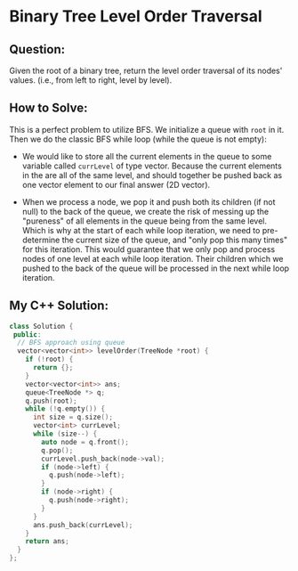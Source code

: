 # Binary Tree Level Order Traversal


## Question:

Given the root of a binary tree, return the level order traversal of
its nodes' values. (i.e., from left to right, level by level).

## How to Solve:

This is a perfect problem to utilize BFS. We initialize a queue with
`root` in it. Then we do the classic BFS while loop (while the queue
is not empty):

- We would like to store all the current elements in the queue to some
  variable called `currLevel` of type vector. Because the current
  elements in the are all of the same level, and should together be
  pushed back as one vector element to our final answer (2D vector).

- When we process a node, we pop it and push both its children (if not
  null) to the back of the queue, we create the risk of messing up the
  "pureness" of all elements in the queue being from the same
  level. Which is why at the start of each while loop iteration, we
  need to pre-determine the current size of the queue, and "only pop
  this many times" for this iteration. This would guarantee that we
  only pop and process nodes of one level at each while loop
  iteration. Their children which we pushed to the back of the queue
  will be processed in the next while loop iteration.

## My C++ Solution:

```cpp
class Solution {
 public:
  // BFS approach using queue
  vector<vector<int>> levelOrder(TreeNode *root) {
    if (!root) {
      return {};
    }
    vector<vector<int>> ans;
    queue<TreeNode *> q;
    q.push(root);
    while (!q.empty()) {
      int size = q.size();
      vector<int> currLevel;
      while (size--) {
        auto node = q.front();
        q.pop();
        currLevel.push_back(node->val);
        if (node->left) {
          q.push(node->left);
        }
        if (node->right) {
          q.push(node->right);
        }
      }
      ans.push_back(currLevel);
    }
    return ans;
  }
};
```